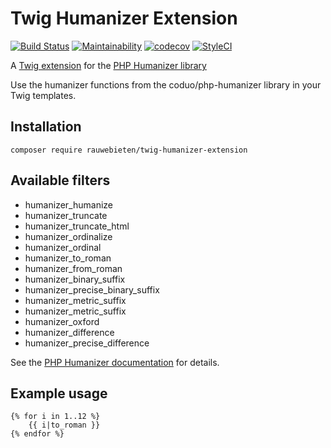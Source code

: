 # Twig Humanizer Extension

[![Build Status](https://travis-ci.org/rauwebieten/twig-humanizer-extension.svg?branch=master)](https://travis-ci.org/rauwebieten/twig-humanizer-extension)
[![Maintainability](https://api.codeclimate.com/v1/badges/5143e3f5b20f57a3084d/maintainability)](https://codeclimate.com/github/rauwebieten/twig-humanizer-extension/maintainability)
[![codecov](https://codecov.io/gh/rauwebieten/twig-humanizer-extension/branch/master/graph/badge.svg)](https://codecov.io/gh/rauwebieten/twig-humanizer-extension)
[![StyleCI](https://github.styleci.io/repos/165889067/shield?branch=master)](https://github.styleci.io/repos/165889067)

A [Twig extension](https://github.com/twigphp/Twig)
for the [PHP Humanizer library](https://github.com/coduo/php-humanizer)

Use the humanizer functions from the coduo/php-humanizer library in your Twig templates.

## Installation

```
composer require rauwebieten/twig-humanizer-extension
```

## Available filters

- humanizer_humanize
- humanizer_truncate
- humanizer_truncate_html
- humanizer_ordinalize
- humanizer_ordinal
- humanizer_to_roman
- humanizer_from_roman
- humanizer_binary_suffix
- humanizer_precise_binary_suffix
- humanizer_metric_suffix
- humanizer_metric_suffix
- humanizer_oxford
- humanizer_difference
- humanizer_precise_difference

See the [PHP Humanizer documentation](https://github.com/coduo/php-humanizer) for details.

## Example usage

```twig
{% for i in 1..12 %}
    {{ i|to_roman }}
{% endfor %}
```